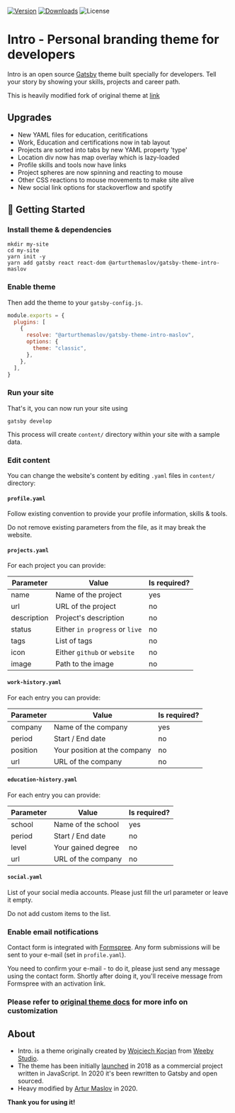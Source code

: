 [![Version](https://img.shields.io/npm/v/@arturthemaslov/gatsby-theme-intro-maslov)](https://www.npmjs.com/package/@arturthemaslov/gatsby-theme-intro-maslov)
[![Downloads](https://img.shields.io/npm/dt/@arturthemaslov/gatsby-theme-intro-maslov)](https://www.npmjs.com/package/@arturthemaslov/gatsby-theme-intro-maslov)
![License](https://img.shields.io/github/license/neone35/gatsby-theme-intro-maslov)

# Intro - Personal branding theme for developers

Intro is an open source [Gatsby](https://www.gatsbyjs.org/) theme built specially for developers. Tell your story by showing your skills, projects and career path.

This is heavily modified fork of original theme at [link](https://github.com/wkocjan/gatsby-theme-intro)


## Upgrades

- New YAML files for education, ceritifications
- Work, Education and certifications now in tab layout
- Projects are sorted into tabs by new YAML property 'type'
- Location div now has map overlay which is lazy-loaded
- Profile skills and tools now have links
- Project spheres are now spinning and reacting to mouse
- Other CSS reactions to mouse movements to make site alive
- New social link options for stackoverflow and spotify

## 🚀 Getting Started

### Install theme & dependencies

```shell
mkdir my-site
cd my-site
yarn init -y
yarn add gatsby react react-dom @arturthemaslov/gatsby-theme-intro-maslov
```

### Enable theme

Then add the theme to your `gatsby-config.js`.

```javascript
module.exports = {
  plugins: [
    {
      resolve: "@arturthemaslov/gatsby-theme-intro-maslov",
      options: {
        theme: "classic",
      },
    },
  ],
}
```

### Run your site

That's it, you can now run your site using

```shell
gatsby develop
```

This process will create `content/` directory within your site with a sample data.

### Edit content

You can change the website's content by editing `.yaml` files in `content/` directory:

#### `profile.yaml`

Follow existing convention to provide your profile information, skills & tools.

Do not remove existing parameters from the file, as it may break the website.

#### `projects.yaml`

For each project you can provide:

| Parameter   | Value                          | Is required? |
| ----------- | ------------------------------ | ------------ |
| name        | Name of the project            | yes          |
| url         | URL of the project             | no           |
| description | Project's description          | no           |
| status      | Either `in progress` or `live` | no           |
| tags        | List of tags                   | no           |
| icon        | Either `github` or `website`   | no           |
| image       | Path to the image              | no           |

#### `work-history.yaml`

For each entry you can provide:

| Parameter | Value                        | Is required? |
| --------- | ---------------------------- | ------------ |
| company   | Name of the company          | yes          |
| period    | Start / End date             | no           |
| position  | Your position at the company | no           |
| url       | URL of the company           | no           |

#### `education-history.yaml`

For each entry you can provide:

| Parameter | Value                        | Is required? |
| --------- | ---------------------------- | ------------ |
| school   | Name of the school          | yes          |
| period   | Start / End date             | no           |
| level    | Your gained degree            | no           |
| url       | URL of the company           | no           |

#### `social.yaml`

List of your social media accounts. Please just fill the url parameter or leave it empty.

Do not add custom items to the list.

### Enable email notifications

Contact form is integrated with [Formspree](https://formspree.io/). Any form submissions will be sent to your e-mail (set in `profile.yaml`).

You need to confirm your e-mail - to do it, please just send any message using the contact form. Shortly after doing it, you'll receive message from Formspree with an activation link.

### Please refer to [original theme docs](https://github.com/wkocjan/gatsby-theme-intro) for more info on customization

## About

- Intro. is a theme originally created by [Wojciech Kocjan](https://kocjan.net) from [Weeby Studio](https://weeby.studio).
- The theme has been initially [launched](https://www.producthunt.com/posts/intro-8) in 2018 as a commercial project written in JavaScript. In 2020 it's been rewritten to Gatsby and open sourced.
- Heavy modified by [Artur Maslov](https://arturmaslov.com/) in 2020.

**Thank you for using it!**
